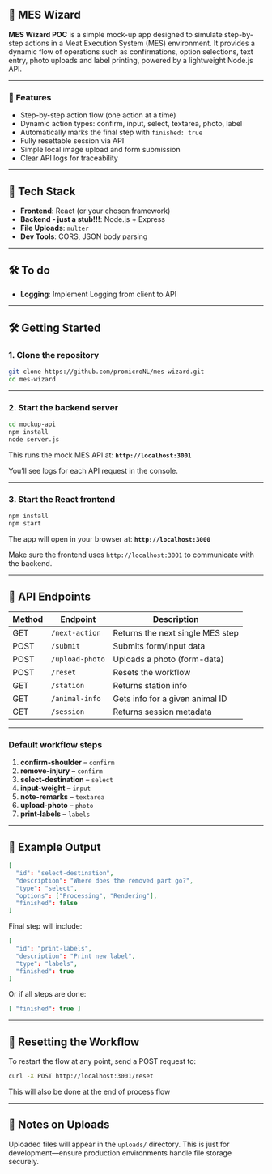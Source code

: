 ## 🐷 MES Wizard

**MES Wizard POC** is a simple mock-up app designed to simulate step-by-step actions in a Meat Execution System (MES) environment. It provides a dynamic flow of operations such as confirmations, option selections, text entry, photo uploads and label printing, powered by a lightweight Node.js API.

---

### 🚀 Features

* Step-by-step action flow (one action at a time)
* Dynamic action types: confirm, input, select, textarea, photo, label
* Automatically marks the final step with `finished: true`
* Fully resettable session via API
* Simple local image upload and form submission
* Clear API logs for traceability

---

## 🧱 Tech Stack

* **Frontend**: React (or your chosen framework)
* **Backend - just a stub!!!**: Node.js + Express
* **File Uploads**: `multer`
* **Dev Tools**: CORS, JSON body parsing
---

## 🛠️ To do
* **Logging**: Implement Logging from client to API

---

## 🛠️ Getting Started

### 1. Clone the repository

```bash
git clone https://github.com/promicroNL/mes-wizard.git
cd mes-wizard
```

---

### 2. Start the backend server

```bash
cd mockup-api
npm install
node server.js
```

This runs the mock MES API at:
**`http://localhost:3001`**

You’ll see logs for each API request in the console.

---

### 3. Start the React frontend

```bash
npm install
npm start
```

The app will open in your browser at:
**`http://localhost:3000`**

Make sure the frontend uses `http://localhost:3001` to communicate with the backend.

---

## 📡 API Endpoints

| Method | Endpoint        | Description                      |
| ------ | --------------- | -------------------------------- |
| GET    | `/next-action`  | Returns the next single MES step |
| POST   | `/submit`       | Submits form/input data          |
| POST   | `/upload-photo` | Uploads a photo (form-data)      |
| POST   | `/reset`        | Resets the workflow              |
| GET    | `/station`      | Returns station info             |
| GET    | `/animal-info`  | Gets info for a given animal ID  |
| GET    | `/session`      | Returns session metadata         |

---

### Default workflow steps

1. **confirm-shoulder** – `confirm`
2. **remove-injury** – `confirm`
3. **select-destination** – `select`
4. **input-weight** – `input`
5. **note-remarks** – `textarea`
6. **upload-photo** – `photo`
7. **print-labels** – `labels`

---

## 🧪 Example Output

```json
[
  "id": "select-destination",
  "description": "Where does the removed part go?",
  "type": "select",
  "options": ["Processing", "Rendering"],
  "finished": false
]
```

Final step will include:

```json
[
  "id": "print-labels",
  "description": "Print new label",
  "type": "labels",
  "finished": true
]
```

Or if all steps are done:

```json
[ "finished": true ]
```

---

## 🔁 Resetting the Workflow

To restart the flow at any point, send a POST request to:

```bash
curl -X POST http://localhost:3001/reset
```
This will also be done at the end of process flow

---

## 📸 Notes on Uploads

Uploaded files will appear in the `uploads/` directory. This is just for development—ensure production environments handle file storage securely.


